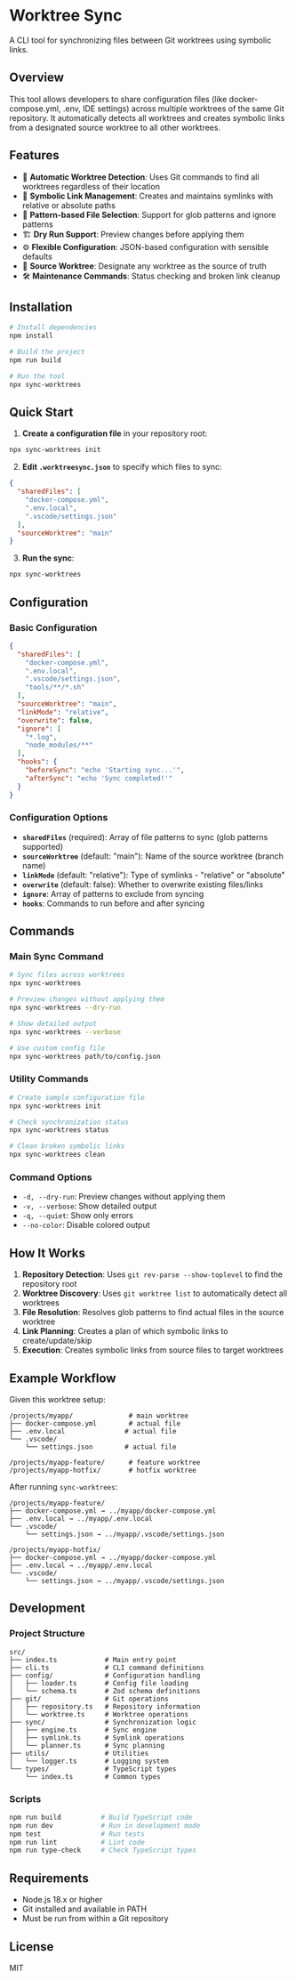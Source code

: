# Worktree Sync

A CLI tool for synchronizing files between Git worktrees using symbolic links.

## Overview

This tool allows developers to share configuration files (like docker-compose.yml, .env, IDE settings) across multiple worktrees of the same Git repository. It automatically detects all worktrees and creates symbolic links from a designated source worktree to all other worktrees.

## Features

- 🔄 **Automatic Worktree Detection**: Uses Git commands to find all worktrees regardless of their location
- 🔗 **Symbolic Link Management**: Creates and maintains symlinks with relative or absolute paths
- 📝 **Pattern-based File Selection**: Support for glob patterns and ignore patterns
- 🏗️ **Dry Run Support**: Preview changes before applying them
- ⚙️ **Flexible Configuration**: JSON-based configuration with sensible defaults
- 🎯 **Source Worktree**: Designate any worktree as the source of truth
- 🛠️ **Maintenance Commands**: Status checking and broken link cleanup

## Installation

```bash
# Install dependencies
npm install

# Build the project
npm run build

# Run the tool
npx sync-worktrees
```

## Quick Start

1. **Create a configuration file** in your repository root:

```bash
npx sync-worktrees init
```

2. **Edit `.worktreesync.json`** to specify which files to sync:

```json
{
  "sharedFiles": [
    "docker-compose.yml",
    ".env.local",
    ".vscode/settings.json"
  ],
  "sourceWorktree": "main"
}
```

3. **Run the sync**:

```bash
npx sync-worktrees
```

## Configuration

### Basic Configuration

```json
{
  "sharedFiles": [
    "docker-compose.yml",
    ".env.local",
    ".vscode/settings.json",
    "tools/**/*.sh"
  ],
  "sourceWorktree": "main",
  "linkMode": "relative",
  "overwrite": false,
  "ignore": [
    "*.log",
    "node_modules/**"
  ],
  "hooks": {
    "beforeSync": "echo 'Starting sync...'",
    "afterSync": "echo 'Sync completed!'"
  }
}
```

### Configuration Options

- **`sharedFiles`** (required): Array of file patterns to sync (glob patterns supported)
- **`sourceWorktree`** (default: "main"): Name of the source worktree (branch name)
- **`linkMode`** (default: "relative"): Type of symlinks - "relative" or "absolute"
- **`overwrite`** (default: false): Whether to overwrite existing files/links
- **`ignore`**: Array of patterns to exclude from syncing
- **`hooks`**: Commands to run before and after syncing

## Commands

### Main Sync Command

```bash
# Sync files across worktrees
npx sync-worktrees

# Preview changes without applying them
npx sync-worktrees --dry-run

# Show detailed output
npx sync-worktrees --verbose

# Use custom config file
npx sync-worktrees path/to/config.json
```

### Utility Commands

```bash
# Create sample configuration file
npx sync-worktrees init

# Check synchronization status
npx sync-worktrees status

# Clean broken symbolic links
npx sync-worktrees clean
```

### Command Options

- `-d, --dry-run`: Preview changes without applying them
- `-v, --verbose`: Show detailed output
- `-q, --quiet`: Show only errors
- `--no-color`: Disable colored output

## How It Works

1. **Repository Detection**: Uses `git rev-parse --show-toplevel` to find the repository root
2. **Worktree Discovery**: Uses `git worktree list` to automatically detect all worktrees
3. **File Resolution**: Resolves glob patterns to find actual files in the source worktree
4. **Link Planning**: Creates a plan of which symbolic links to create/update/skip
5. **Execution**: Creates symbolic links from source files to target worktrees

## Example Workflow

Given this worktree setup:

```
/projects/myapp/              # main worktree
├── docker-compose.yml        # actual file
├── .env.local               # actual file
└── .vscode/
    └── settings.json        # actual file

/projects/myapp-feature/      # feature worktree
/projects/myapp-hotfix/       # hotfix worktree
```

After running `sync-worktrees`:

```
/projects/myapp-feature/
├── docker-compose.yml → ../myapp/docker-compose.yml
├── .env.local → ../myapp/.env.local
└── .vscode/
    └── settings.json → ../myapp/.vscode/settings.json

/projects/myapp-hotfix/
├── docker-compose.yml → ../myapp/docker-compose.yml
├── .env.local → ../myapp/.env.local
└── .vscode/
    └── settings.json → ../myapp/.vscode/settings.json
```

## Development

### Project Structure

```
src/
├── index.ts            # Main entry point
├── cli.ts              # CLI command definitions
├── config/             # Configuration handling
│   ├── loader.ts       # Config file loading
│   └── schema.ts       # Zod schema definitions
├── git/                # Git operations
│   ├── repository.ts   # Repository information
│   └── worktree.ts     # Worktree operations
├── sync/               # Synchronization logic
│   ├── engine.ts       # Sync engine
│   ├── symlink.ts      # Symlink operations
│   └── planner.ts      # Sync planning
├── utils/              # Utilities
│   └── logger.ts       # Logging system
└── types/              # TypeScript types
    └── index.ts        # Common types
```

### Scripts

```bash
npm run build          # Build TypeScript code
npm run dev            # Run in development mode
npm test               # Run tests
npm run lint           # Lint code
npm run type-check     # Check TypeScript types
```

## Requirements

- Node.js 18.x or higher
- Git installed and available in PATH
- Must be run from within a Git repository

## License

MIT